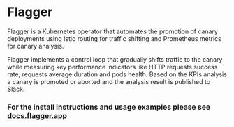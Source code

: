 # Flagger

Flagger is a Kubernetes operator that automates the promotion of canary deployments using Istio routing for traffic 
shifting and Prometheus metrics for canary analysis.

Flagger implements a control loop that gradually shifts traffic to the canary while measuring key performance 
indicators like HTTP requests success rate, requests average duration and pods health. Based on the KPIs analysis 
a canary is promoted or aborted and the analysis result is published to Slack.

### For the install instructions and usage examples please see [docs.flagger.app](https://docs.flagger.app)


